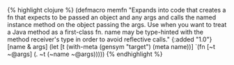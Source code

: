 {% highlight clojure %}
(defmacro memfn
  "Expands into code that creates a fn that expects to be passed an
  object and any args and calls the named instance method on the
  object passing the args. Use when you want to treat a Java method as
  a first-class fn. name may be type-hinted with the method receiver's
  type in order to avoid reflective calls."
  {:added "1.0"}
  [name & args]
  (let [t (with-meta (gensym "target")
            (meta name))]
    `(fn [~t ~@args]
       (. ~t (~name ~@args)))))
{% endhighlight %}
